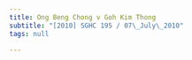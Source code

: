 ```yaml
---
title: Ong Beng Chong v Goh Kim Thong
subtitle: "[2010] SGHC 195 / 07\_July\_2010"
tags: null

---
```


